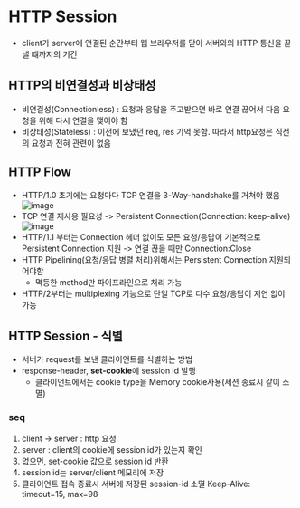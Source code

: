 # HTTP Session
- client가 server에 연결된 순간부터 웹 브라우저를 닫아 서버와의 HTTP 통신을 끝낼 떄까지의 기간

## HTTP의 비연결성과 비상태성
- 비연결성(Connectionless) : 요청과 응답을 주고받으면 바로 연결 끊어서 다음 요청을 위해 다시 연결을 맺어야 함
- 비상태성(Stateless) : 이전에 보냈던 req, res 기억 못함. 따라서 http요청은 직전의 요청과 전혀 관련이 없음

## HTTP Flow
- HTTP/1.0 초기에는 요청마다 TCP 연결을 3-Way-handshake를 거쳐야 했음
![image](https://github.com/suzieep/TIL/assets/61377122/e708c8fa-40a9-4095-97ed-c45060fcd491)
- TCP 연결 재사용 필요성 -> Persistent Connection(Connection: keep-alive) 
![image](https://github.com/suzieep/TIL/assets/61377122/4cac72cd-9380-4fcc-b7d2-0de83754ded3)
- HTTP/1.1 부터는 Connection 헤더 없이도 모든 요청/응답이 기본적으로 Persistent Connection 지원 -> 연결 끊을 때만 Connection:Close
- HTTP Pipelining(요청/응답 병렬 처리)위해서는 Persistent Connection 지원되어야함
    - 멱등한 method만 파이프라인으로 처리 가능
- HTTP/2부터는 multiplexing 기능으로 단일 TCP로 다수 요청/응답이 지연 없이 가능

## HTTP Session - 식별
- 서버가 request를 보낸 클라이언트를 식별하는 방법
- response-header, **set-cookie**에 session id 발행
    - 클라이언트에서는 cookie type을 Memory cookie사용(세션 종료시 같이 소멸)

### seq
1. client -> server : http 요청
2. server : client의 cookie에 session id가 있는지 확인
3. 없으면, set-cookie 값으로 session id 반환
4. session id는 server/client 메모리에 저장
5. 클라이언트 접속 종료시 서버에 저장된 session-id 소멸
Keep-Alive: timeout=15, max=98